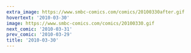 ```yaml
---
extra_image: https://www.smbc-comics.com/comics/20100330after.gif
hovertext: '2010-03-30'
image: https://www.smbc-comics.com/comics/20100330.gif
next_comic: '2010-03-31'
prev_comic: '2010-03-29'
title: '2010-03-30'
---
```


